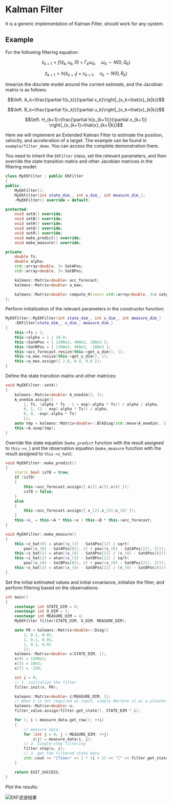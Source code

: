 # Kalman Filter
It is a generic implementation of Kalman Filter, should work for any system.

## Example

For the following filtering equation:

```math
\tilde{x}_{k+1}=f\left(\hat{x}_k, u_k, 0\right)+\Gamma_k\omega_k,\quad\omega_k\sim N(0,Q_k)
```

```math
\tilde{z}_{k+1}=h\left(\tilde{x}_{k+1}\right)+v_{k+1},\quad v_k\sim N(0,R_k)
```

linearize the discrete model around the current estimate, and the Jacobian matrix is as follows:

```math
\left. A_k=\frac{\partial f(x_k)}{\partial x_k}\right|_{x_k=\hat{x}_{k|k}}
```

```math
\left. B_k=\frac{\partial f(x_k)}{\partial u_k}\right|_{x_k=\hat{x}_{k|k}}
```

```math
\left. H_{k+1}=\frac{\partial h(x_{k+1})}{\partial x_{k+1}} \right|_{x_{k+1}=\hat{x}_{k+1|k}}
```

Here we will implement an Extended Kalman Filter to estimate the position, velocity, and acceleration of a target. The example can be found in `example/filter_demo`. You can access the complete demonstration there.

You need to inherit the `EKFilter` class, set the relevant parameters, and then override the state transition matrix and other Jacobian matrices in the filtering model:

```cpp
class MyEKFilter : public EKFilter
{
public:
    MyEKFilter();
    MyEKFilter(int state_dim_, int u_dim_, int measure_dim_);
    ~MyEKFilter() override = default;

protected:
    void setA() override;
    void setB() override;
    void setH() override;
    void setQ() override;
    void setR() override;
    void make_predict() override;
    void make_measure() override;

private:
    double Ts;
    double alpha;
    std::array<double, 3> SatAPos;
    std::array<double, 3> SatBPos;

    kalmans::Matrix<double> acc_forecast;
    kalmans::Matrix<double> a_max;

    kalmans::Matrix<double> compute_H(const std::array<double, 3>& satpos);
};
```

Perform initialization of the relevant parameters in the constructor function:

```cpp
MyEKFilter::MyEKFilter(int state_dim_, int u_dim_, int measure_dim_)
    :EKFilter(state_dim_, u_dim_, measure_dim_)
{
    this->Ts = 2;
    this->alpha = 1 / 10.0;
    this->SatAPos = { 1300e3, 400e3, 100e3 };
    this->SatBPos = { 1300e3, 400e3, -100e3 };
    this->acc_forecast.resize(this->get_u_dim(), 1);
    this->a_max.resize(this->get_u_dim(), 1);
    this->a_max.assign({ 2.0, 0.4, 0.8 });
}
```

Define the state transition matrix and other matrices:

```cpp
void MyEKFilter::setA()
{
    kalmans::Matrix<double> A_onedim(3, 3);
    A_onedim.assign({
        1, Ts, (alpha * Ts - 1 + exp(-alpha * Ts)) / alpha / alpha,
        0, 1, (1 - exp(-alpha * Ts)) / alpha,
        0, 0, -exp(-alpha * Ts)
        });
    auto tmp = kalmans::Matrix<double>::BlkDiag(std::move(A_onedim), 3);
    this->A.swap(tmp);
}
```

Override the state equation (`make_predict` function with the result assigned to `this->x_`) and the observation equation (`make_measure` function with the result assigned to `this->z_hat`):

```cpp
void MyEKFilter::make_predict()
{
    static bool isT0 = true;
    if (isT0)
    {
        this->acc_forecast.assign({ x(2),x(5),x(8) });
        isT0 = false;
    }
    else
    {
        this->acc_forecast.assign({ x_(2),x_(5),x_(8) });
    }
    this->x_ = this->A * this->x + this->B * this->acc_forecast;
}

void MyEKFilter::make_measure()
{
    this->z_hat(0) = atan((x_(3) - SatAPos[1]) / sqrt(
        pow((x_(0) - SatAPos[0]), 2) + pow((x_(6) - SatAPos[2]), 2)));
    this->z_hat(1) = atan((x_(6) - SatAPos[2]) / (x_(0) - SatAPos[0]));
    this->z_hat(2) = atan((x_(3) - SatBPos[1]) / sqrt(
        pow((x_(0) - SatBPos[0]), 2) + pow((x_(6) - SatBPos[2]), 2)));
    this->z_hat(3) = atan((x_(6) - SatBPos[2]) / (x_(0) - SatBPos[0]));
}
```

Set the initial estimated values and initial covariance, initialize the filter, and perform filtering based on the observations:

```cpp
int main()
{
    constexpr int STATE_DIM = 9;
    constexpr int U_DIM = 3;
    constexpr int MEASURE_DIM = 4;
    MyEKFilter filter(STATE_DIM, U_DIM, MEASURE_DIM);

    auto P0 = kalmans::Matrix<double>::Diag({
        1, 0.1, 0.01,
        1, 0.1, 0.01,
        1, 0.1, 0.01
        });
    kalmans::Matrix<double> x(STATE_DIM, 1);
    x(0) = 1500e3;
    x(3) = 10e3;
    x(7) = -250;

    int i = 0;
    // 1. initialize the filter
    filter.init(x, P0);

    kalmans::Matrix<double> z(MEASURE_DIM, 1);
    // When u is not required as input, simply declare it as a placeholder parameter
    kalmans::Matrix<double> u;
    filter_value.assign(filter.get_state(), STATE_DIM * i);

    for (; i < measure_data.get_row(); ++i)
    {
		// measure data
        for (int j = 0; j < MEASURE_DIM; ++j)
            z(j) = measure_data(i, j);
		// 2. Single-step filtering
        filter.step(u, z);
        // 3. get the filtered state data
        std::cout << "[Time=" << 2 * (i + 1) << "]" << filter.get_state().transpose() << '\n';
    }

    return EXIT_SUCCESS;
}
```

Plot the results:

![EKF滤波结果](https://cdn.jsdelivr.net/gh/Sirius0v0/image_store/blog/20230805153247.png)
